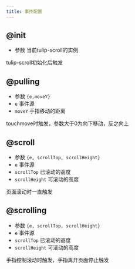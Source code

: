 ```yaml
---
title: 事件配置
---
```


## @init
- 参数 当前tulip-scroll的实例

tulip-scroll初始化后触发


## @pulling
- 参数 `{e,moveY} `
- `e` 事件源
- `moveY` 手指移动的距离

touchmove时触发，参数大于0为向下移动，反之向上

## @scroll
- 参数 `{e, scrollTop, scrollHeight}`
- `e` 事件源
- `scrollTop` 已滚动的高度
- `scrollHeight` 可滚动的高度

页面滚动时一直触发

## @scrolling
- 参数 `{e, scrollTop, scrollHeight}`
- `e` 事件源
- `scrollTop` 已滚动的高度
- `scrollHeight` 可滚动的高度

手指控制滚动时触发，手指离开页面停止触发

